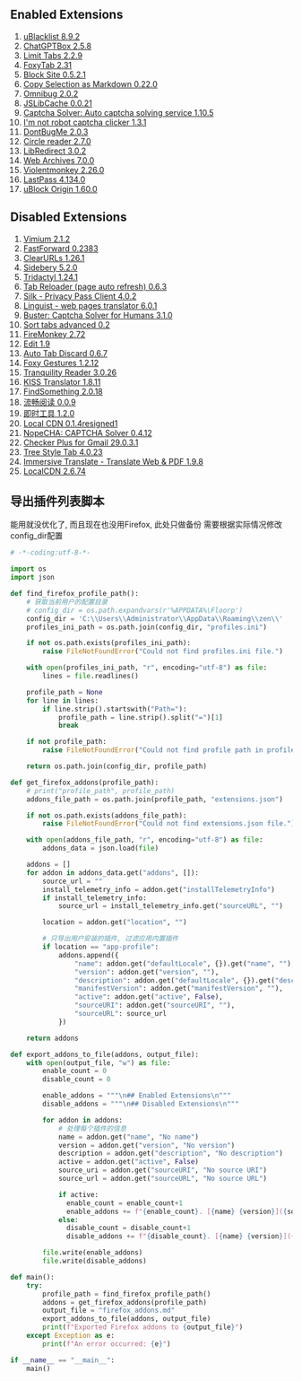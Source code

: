 ## Enabled Extensions

1. [uBlacklist 8.9.2](https://addons.mozilla.org/firefox/downloads/file/4327308/ublacklist-8.9.2.xpi "Blocks sites you specify from appearing in Google search results")
2. [ChatGPTBox 2.5.8](https://addons.mozilla.org/firefox/downloads/file/4333480/chatgptbox-2.5.8.xpi "Integrating ChatGPT into your browser deeply, everything you need is here")
3. [Limit Tabs 2.2.9](https://addons.mozilla.org/firefox/downloads/file/4241113/rudolf_fernandes-2.2.9.xpi "For my autistic son. Limits tabs to maintain system responsiveness")
4. [FoxyTab 2.31](https://addons.mozilla.org/firefox/downloads/file/4066782/foxytab-2.31.xpi "Collection of Tab Related Actions")
5. [Block Site 0.5.2.1](https://addons.mozilla.org/firefox/downloads/file/4296891/block_website-0.5.2.1.xpi "A customizable, password-protected website blocker and redirector.")
6. [Copy Selection as Markdown 0.22.0](https://addons.mozilla.org/firefox/downloads/file/4250904/copy_selection_as_markdown-0.22.0.xpi "Copy title, URL, and selection as Markdown")        
7. [Omnibug 2.0.2](https://addons.mozilla.org/firefox/downloads/file/4335212/omnibug-2.0.2.xpi "Omnibug is a browser extension to decode and display outgoing digital marketing tool requests.")
8. [JSLibCache 0.0.21](https://addons.mozilla.org/firefox/downloads/file/4215919/jslibcache-0.0.21.xpi "A more dynamic version of Decentraleyes / LocalCDN where the Javascript libraries (and CSS / fonts) are downloaded once from the CDN and then stored forever")
9. [Captcha Solver: Auto captcha solving service 1.10.5](https://addons.mozilla.org/firefox/downloads/file/4237806/capsolver_captcha_solver-1.10.5.xpi "Automatically solve reCAPTCHA, hCaptcha, FunCaptcha, AWS WAF, and more types on any webpage.")
10. [I'm not robot captcha clicker 1.3.1](https://addons.mozilla.org/firefox/downloads/file/3897119/i_m_not_robot_captcha_clicker-1.3.1.xpi "I'm not robot captcha clicker")
11. [DontBugMe 2.0.3](https://addons.mozilla.org/firefox/downloads/file/3821842/dontbugme-2.0.3.xpi "DontBugMe allows you to easily use credentials from BugMeNot.com on any page.")        
12. [Circle reader 2.7.0](https://addons.mozilla.org/firefox/downloads/file/4083372/circle_reading_mode-2.7.0.xpi "An extension that provides immersive reading to make you fall in love with reading on the web")
13. [LibRedirect 3.0.2](https://addons.mozilla.org/firefox/downloads/file/4357391/libredirect-3.0.2.xpi "A web extension that redirects popular sites to alternative privacy-friendly frontends and backends")
14. [Web Archives 7.0.0](https://addons.mozilla.org/firefox/downloads/file/4361316/view_page_archive-7.0.0.xpi "View archived and cached versions of web pages on 10+ search engines, such as the Wayback Machine and Archive.is.")
15. [Violentmonkey 2.26.0](https://addons.mozilla.org/firefox/downloads/file/4362578/violentmonkey-2.26.0.xpi "An open source userscript manager that supports a lot of browsers")
16. [LastPass 4.134.0](https://addons.mozilla.org/firefox/downloads/file/4357922/lastpass_password_manager-4.134.0.xpi "LastPass is an award-winning password manager for secure credential 
management on any device.")
17. [uBlock Origin 1.60.0](https://addons.mozilla.org/firefox/downloads/file/4359936/ublock_origin-1.60.0.xpi "Finally, an efficient blocker. Easy on CPU and memory.")


## Disabled Extensions

1. [Vimium 2.1.2](https://addons.mozilla.org/firefox/downloads/file/4259790/vimium_ff-2.1.2.xpi "The Hacker's Browser. Vimium provides keyboard shortcuts for navigation and control in the 
spirit of Vim.")
2. [FastForward 0.2383](https://addons.mozilla.org/firefox/downloads/file/4258067/fastforwardteam-0.2383.xpi "Don't waste your time with compliance. FastForward circumvents annoying link shorteners.")
3. [ClearURLs 1.26.1](https://addons.mozilla.org/firefox/downloads/file/4064884/clearurls-1.26.1.xpi "Remove tracking elements from URLs.")
4. [Sidebery 5.2.0](https://addons.mozilla.org/firefox/downloads/file/4246774/sidebery-5.2.0.xpi "Tabs tree, bookmarks and history in a highly configurable sidebar.")
5. [Tridactyl 1.24.1](https://addons.mozilla.org/firefox/downloads/file/4261352/tridactyl_vim-1.24.1.xpi "No description")
6. [Tab Reloader (page auto refresh) 0.6.3](https://addons.mozilla.org/firefox/downloads/file/4265440/tab_reloader-0.6.3.xpi "An easy-to-use tab reloader with custom reloading time for individual tabs and more!")
7. [Silk - Privacy Pass Client 4.0.2](https://addons.mozilla.org/firefox/downloads/file/4258867/privacy_pass-4.0.2.xpi "Client support for Privacy Pass anonymous authorization protocol.") 
8. [Linguist - web pages translator 6.0.1](https://addons.mozilla.org/firefox/downloads/file/4306398/linguist_translator-6.0.1.xpi "Pages and texts translation, dictionary, history, offline and custom translators")
9. [Buster: Captcha Solver for Humans 3.1.0](https://addons.mozilla.org/firefox/downloads/file/4297951/buster_captcha_solver-3.1.0.xpi "Save time by asking Buster to solve CAPTCHAs for you.")
10. [Sort tabs advanced 0.2](https://addons.mozilla.org/firefox/downloads/file/3673086/sort_tabs_advanced-0.2.xpi "Sort tabs by various criteria")
11. [FireMonkey 2.72](https://addons.mozilla.org/firefox/downloads/file/4140283/firemonkey-2.72.xpi "Super Lightweight User Script and Style Manager")
12. [Edit 1.9](https://addons.mozilla.org/firefox/downloads/file/3849313/edit-1.9.xpi "Format 
Text, Replace, Insert HTML, BBCode, Markdown & Custom Texts")
13. [Auto Tab Discard 0.6.7](https://addons.mozilla.org/firefox/downloads/file/4045009/auto_tab_discard-0.6.7.xpi "Increase browser speed and reduce memory load when you have numerous open tabs.")
14. [Foxy Gestures 1.2.12](https://addons.mozilla.org/firefox/downloads/file/3855097/foxy_gestures-1.2.12.xpi "Mouse gestures for Firefox")
15. [Tranquility Reader 3.0.26](https://addons.mozilla.org/firefox/downloads/file/4300302/tranquility_1-3.0.26.xpi "Make a page readable")
16. [KISS Translator 1.8.11](https://addons.mozilla.org/firefox/downloads/file/4291806/kiss_translator-1.8.11.xpi "A simple bilingual translation extension & Greasemonkey script")
17. [FindSomething 2.0.18](https://addons.mozilla.org/firefox/downloads/file/4289334/findsomething-2.0.18.xpi "在网页的源代码或js中找到一些有趣的东西")
18. [流畅阅读 0.0.9](https://addons.mozilla.org/firefox/downloads/file/4295556/fluentread-0.0.9.xpi "拥有基于上下文语境的人工智能翻译引擎，为网站提供更加友好的翻译，让所有人都能够拥有基于 
母语般的阅读体验")
19. [即时工具 1.2.0](https://addons.mozilla.org/firefox/downloads/file/3941186/2749031-1.2.0.xpi "一款在线高效办公工具，拥有近300款工具包括视频工具、音频工具、图片工具、文档处理、文档转换 
、办公辅助、设计工具等等")
20. [Local CDN 0.1.4resigned1](https://addons.mozilla.org/firefox/downloads/file/4272015/local_cdn_webextension-0.1.4resigned1.xpi "Local emulation of Content Delivery Networks")
21. [NopeCHA: CAPTCHA Solver 0.4.12](https://addons.mozilla.org/firefox/downloads/file/4306852/noptcha-0.4.12.xpi "Automatically solve reCAPTCHA, hCaptcha, FunCAPTCHA, AWS WAF, text CAPTCHA, and more using AI.")
22. [Checker Plus for Gmail 29.0.3.1](https://addons.mozilla.org/firefox/downloads/file/4355133/checker_plus_gmail-29.0.3.1.xpi "Get notifications, read, listen to or delete emails without opening Gmail and easily manage multiple accounts.")
23. [Tree Style Tab 4.0.23](https://addons.mozilla.org/firefox/downloads/file/4350896/tree_style_tab-4.0.23.xpi "Show tabs like a tree.")
24. [Immersive Translate - Translate Web & PDF 1.9.8](https://addons.mozilla.org/firefox/downloads/file/4361147/immersive_translate-1.9.8.xpi "Free Translate Website, Translate PDF & Epub 
eBook, Translate Video Subtitles in Bilingual")
25. [LocalCDN 2.6.74](https://addons.mozilla.org/firefox/downloads/file/4364493/localcdn_fork_of_decentraleyes-2.6.74.xpi "Protects you against tracking through CDNs (Content Delivery Networks) by redirecting to local resources.")


## 导出插件列表脚本

能用就没优化了, 而且现在也没用Firefox, 此处只做备份
需要根据实际情况修改config_dir配置

```py
# -*-coding:utf-8-*-

import os
import json

def find_firefox_profile_path():
    # 获取当前用户的配置目录
    # config_dir = os.path.expandvars(r'%APPDATA%\Floorp')
    config_dir = 'C:\\Users\\Administrator\\AppData\\Roaming\\zen\\'
    profiles_ini_path = os.path.join(config_dir, "profiles.ini")

    if not os.path.exists(profiles_ini_path):
        raise FileNotFoundError("Could not find profiles.ini file.")

    with open(profiles_ini_path, "r", encoding="utf-8") as file:
        lines = file.readlines()

    profile_path = None
    for line in lines:
        if line.strip().startswith("Path="):
            profile_path = line.strip().split("=")[1]
            break

    if not profile_path:
        raise FileNotFoundError("Could not find profile path in profiles.ini file.")

    return os.path.join(config_dir, profile_path)

def get_firefox_addons(profile_path):
    # print("profile_path", profile_path)
    addons_file_path = os.path.join(profile_path, "extensions.json")

    if not os.path.exists(addons_file_path):
        raise FileNotFoundError("Could not find extensions.json file.")

    with open(addons_file_path, "r", encoding="utf-8") as file:
        addons_data = json.load(file)

    addons = []
    for addon in addons_data.get("addons", []):
        source_url = ""
        install_telemetry_info = addon.get("installTelemetryInfo")
        if install_telemetry_info:
            source_url = install_telemetry_info.get("sourceURL", "")

        location = addon.get("location", "")

        # 只导出用户安装的插件, 过滤应用内置插件
        if location == "app-profile":
            addons.append({
                "name": addon.get("defaultLocale", {}).get("name", ""),
                "version": addon.get("version", ""),
                "description": addon.get("defaultLocale", {}).get("description", "No description"),
                "manifestVersion": addon.get("manifestVersion", ""),
                "active": addon.get("active", False),
                "sourceURI": addon.get("sourceURI", ""),
                "sourceURL": source_url
            })

    return addons

def export_addons_to_file(addons, output_file):
    with open(output_file, "w") as file:
        enable_count = 0
        disable_count = 0

        enable_addons = """\n## Enabled Extensions\n"""
        disable_addons = """\n## Disabled Extensions\n"""

        for addon in addons:
            # 处理每个插件的信息
            name = addon.get("name", "No name")
            version = addon.get("version", "No version")
            description = addon.get("description", "No description")
            active = addon.get("active", False)
            source_uri = addon.get("sourceURI", "No source URI")
            source_url = addon.get("sourceURL", "No source URL")

            if active:
              enable_count = enable_count+1
              enable_addons += f"{enable_count}. [{name} {version}]({source_uri} \"{description}\")\n"
            else:
              disable_count = disable_count+1
              disable_addons += f"{disable_count}. [{name} {version}]({source_uri} \"{description}\")\n"

        file.write(enable_addons)
        file.write(disable_addons)

def main():
    try:
        profile_path = find_firefox_profile_path()
        addons = get_firefox_addons(profile_path)
        output_file = "firefox_addons.md"
        export_addons_to_file(addons, output_file)
        print(f"Exported Firefox addons to {output_file}")
    except Exception as e:
        print(f"An error occurred: {e}")

if __name__ == "__main__":
    main()
```